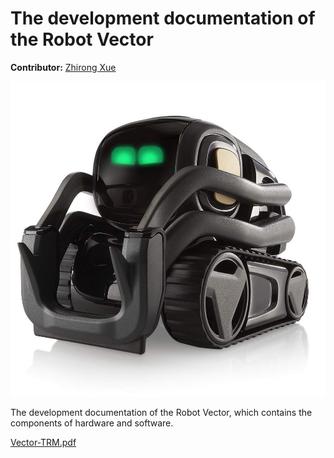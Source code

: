# The development documentation of the Robot Vector

**Contributor:** [Zhirong Xue](../Contributors.html#zhirong-xue)

![](../attachments/Pasted%20image%2020240414143944.png)

The development documentation of the Robot Vector, which contains the components of hardware and software.

[Vector-TRM.pdf](https://randym32.github.io/Vector-TRM.pdf)
